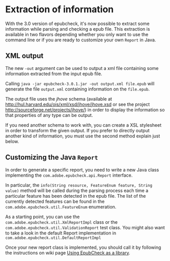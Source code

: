# Extraction of information #

With the 3.0 version of epubcheck, it's now possible to extract some information while parsing and checking a epub file.
This extraction is available in two flavors depending whether you only want to use the command line or if you are ready to customize your own `Report` in Java.

## XML output ##

The new `-out` argument can be used to output a xml file containing some information extracted from the input epub file.

Calling `java -jar epubcheck-3.0.1.jar -out output.xml file.epub` will generate the file `output.xml` containing information on the `file.epub`.

The output file uses the _jhove_ schema (available at http://hul.harvard.edu/ois/xml/xsd/jhove/jhove.xsd or see the project http://sourceforge.net/projects/jhove/) in order to display the information so that properties of any type can be output.

If you need another schema to work with, you can create a XSL stylesheet in order to transform the given output. If you prefer to directly output another kind of information, you must use the second method explain just below.


## Customizing the Java `Report` ##

In order to generate a specific report, you need to write a new Java class implementing the `com.adobe.epubcheck.api.Report` interface.

In particular, the `info(String resource, FeatureEnum feature, String value)` method will be called during the parsing process each time a particular feature has been detected in the epub file. The list of the currently detected features can be found in the `com.adobe.epubcheck.util.FeatureEnum` enumeration.

As a starting point, you can use the `com.adobe.epubcheck.util.XmlReportImpl` class or the `com.adobe.epubcheck.util.ValidationReport` test class.
You might also want to take a look in the default Report implementation in `com.adobe.epubcheck.util.DefaultReportImpl`

Once your new report class is implemented, you should call it by following the instructions on wiki page [Using EpubCheck as a library](Library.md).